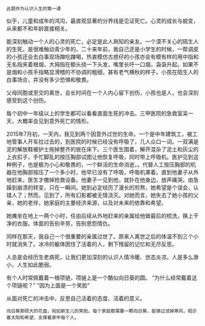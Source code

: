 ```
此题作为认识人生的第一课
```

似乎，儿童和成年的鸿沟，最直观显著的分界线是见证死亡。心灵的成长与蜕变，从来都不和年龄直接相关。

能深刻触动一个人的心灵的死亡，必定是此人熟知的亲友。一个漠不关心的陌生人的生死，是很难触动青少年的。二十来年前，我自己还是小学生的时候，一帮调皮的小孩还会去白事现场蹭吃蹭喝，热衷模仿古惑仔的小孩亦会有模有样的用中指和无名指夹着根烟，大拇指在额头挠一下头发，嘴里长吁一口烟，袅袅升起。如果不是烟和小孩手指略显滑稽的不协调的粗细，甚有老气横秋的样子。小孩在陌生人的白事场合，并没有多少恐惧和敬畏。

父母同胞或至交的离世，会长时间在一个人内心留下创伤，小孩也是人，也会深刻感受到这个创伤。

每个初中一年级以上的学生都可以看看直面生死的冲击。三甲医院的急救室呆一天，大概率会见到意外死亡的情形。

2015年7月初，一天内，我见到两个因意外过世的生命。一个是中年建筑工，被工地管事人开车拉过去的，到医院的时候已经没有呼吸了，几人众口一词。一双满是泥的解放鞋被护士拖掉整齐的放在床下。三个医生围着，解开混杂了泥土和灰尘的上衣扣子，手忙脚乱的按压胸部试图让他恢复呼吸，同时带上呼吸机。医护见到这种例子，也是极为小心和敬畏的，一个鲜活的生命消逝，。代替人工按压胸部的机器在他胸部按压了一个多小时，他早已没有了呼吸，呼吸机罩着。直到他妻子从外地赶来，医生才撤掉抢救设备。他妻子一见到他，就扑在他身边，放声痛哭。由急躁到崩溃的转变，只在一瞬间。她到必定经历了漫长的煎熬，她希望是个误会，认错人了；然而，见到了，所有幻影都被无情浇灭。对她而言，她失去了她小孩的父亲，她的老伴，她家庭的主要经济来源，以及对未来的依靠和希望。

她瘫坐在地上一两个小时，任由后续从外地赶来的亲属给他做最后的梳洗，换上干净的衣服。体面的告别辛劳，告别恩怨情仇。

同样在那天，我自己一个很重要的亲属过世了。原来人离世之后的体温不到三个小时就消失了。冰冷的躯体困住了活着的人，剩下残留的记忆和无尽反思。

人总是会经历生老病死，让我们更加深刻的认识人情冷暖、世态炎凉。人是多么渺小，人生如此脆弱。

有个人时常佩戴着一根项链，项链上是一个酷似向日葵的圆。
“为什么经常戴着这个项链呢？”
“因为上面是一个笑脸”

从面对死亡的冲击中，反思自己活着的态度、活着的意义。

```
向日葵那硕大的花盘，宛如新生儿的笑脸。每个家庭都需要一颗向日葵，能够过滤掉寒风，昭示着太阳和希望，支撑着家中每个人。
```